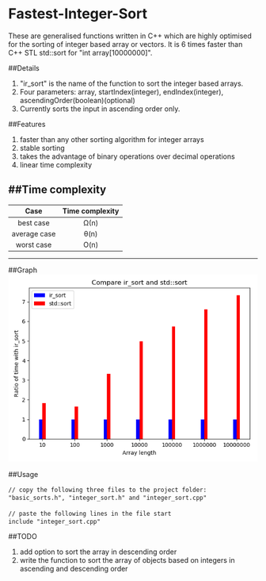 # Fastest-Integer-Sort
These are generalised functions written in C++ which are highly optimised for the sorting of integer based array or vectors. It is 6 times faster than C++ STL std::sort for "int array[10000000]".

##Details
1. "ir_sort" is the name of the function to sort the integer based arrays.
2. Four parameters: array, startIndex(integer), endIndex(integer), ascendingOrder(boolean)(optional)
3. Currently sorts the input in ascending order only.

##Features
1. faster than any other sorting algorithm for integer arrays
2. stable sorting
3. takes the advantage of binary operations over decimal operations
4. linear time complexity

##Time complexity
----------------------------------
| Case         | Time complexity |
|:------------:|:---------------:|
| best case    | Ω(n)            |
| average case | θ(n)            |
| worst case   | O(n)            |
----------------------------------

##Graph
![Project Summary](https://raw.githubusercontent.com/fenilgmehta/Fastest-Integer-Sort/master/x_graph.png)

##Usage
```
// copy the following three files to the project folder: "basic_sorts.h", "integer_sort.h" and "integer_sort.cpp"

// paste the following lines in the file start
include "integer_sort.cpp"
```

##TODO
1. add option to sort the array in descending order
2. write the function to sort the array of objects based on integers in ascending and descending order
